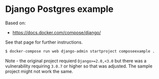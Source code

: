 # Django Postgres example

Based on:

- https://docs.docker.com/compose/django/

See that page for further instructions.

```sh
$ docker-compose run web django-admin startproject composeexample .
```

Note - the original project requierd `Django>=2.0,<3.0` but there was a vulnerability requiring `3.0.7` or higher so that was adjusted. The sample project might not work the same.
